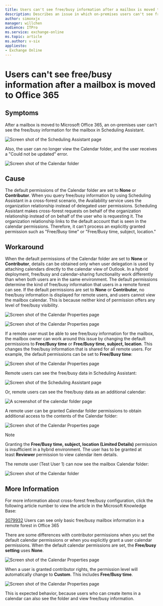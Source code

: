 ```yaml
---
title: Users can't see free/busy information after a mailbox is moved to Office 365
description: Describes an issue in which on-premises users can't see free/busy information for a mailbox that is moved to Office 365. Provides a workaround.
author: simonxjx
manager: willchen
audience: ITPro
ms.service: exchange-online
ms.topic: article
ms.author: v-six
appliesto:
- Exchange Online
---
```


# Users can't see free/busy information after a mailbox is moved to Office 365

## Symptoms

After a mailbox is moved to Microsoft Office 365, an on-premises user can't see the free/busy information for the mailbox in Scheduling Assistant.

![Screen shot of the Scheduling Assistant page ](https://support.microsoft.com/Library/Images/3080491.png)

Also, the user can no longer view the Calendar folder, and the user receives a "Could not be updated" error.

![Screen shot of the Calendar folder  ](https://support.microsoft.com/Library/Images/3080492.jpg) 

## Cause

The default permissions of the Calendar folder are set to **None** or **Contributor**. When you query free/busy information by using Scheduling Assistant in a cross-forest scenario, the Availability service uses the organization relationship instead of delegated user permissions. Scheduling Assistant makes cross-forest requests on behalf of the organization relationship instead of on behalf of the user who is requesting it. The organization relationship links to the default account that is seen in the calendar permissions. Therefore, it can't process an explicitly granted permission such as "Free/Busy time" or "Free/Busy time, subject, location."

## Workaround

When the default permissions of the Calendar folder are set to **None** or **Contributor**, details can be obtained only when user delegation is used by attaching calendars directly to the calendar view of Outlook. In a hybrid deployment, free/busy and calendar-sharing functionality work differently than when both users are in the same environment. The default permissions determine the kind of free/busy information that users in a remote forest can see. If the default permissions are set to **None** or **Contributor**, no free/busy information is displayed for remote users, and users cannot view the mailbox calendar. This is because neither kind of permission offers any level of free/busy visibility.

![Screen shot of the Calendar Properties page ](https://support.microsoft.com/Library/Images/3079922.png)
 
![Screen shot of the Calendar Properties page ](https://support.microsoft.com/Library/Images/3079923.png) 

If a remote user must be able to see free/busy information for the mailbox, the mailbox owner can work around this issue by changing the default permissions to **Free/Busy time** or **Free/Busy time, subject, location**. This changes the free/busy information that is shared for all remote users. For example, the default permissions can be set to **Free/Busy time**:

![Screen shot of the Calendar Properties page ](https://support.microsoft.com/Library/Images/3079924.png)

Remote users can see the free/busy data in Scheduling Assistant:

![Screen shot of the Scheduling Assistant page ](https://support.microsoft.com/Library/Images/3079925.png)

Or, remote users can see the free/busy data as an additional calendar:

![A screenshot of the calendar folder page](https://msegceporticoprodassets.blob.core.windows.net/asset-blobs/4091872_en_1)

A remote user can be granted Calendar folder permissions to obtain additional access to the contents of the Calendar folder:

![Screen shot of the Calendar Properties page ](https://support.microsoft.com/Library/Images/3079927.png)

> [!NOTE]
> Granting the **Free/Busy time, subject, location (Limited Details)** permission is insufficient in a hybrid environment. The user has to be granted at least **Reviewer** permission to view calendar item details.

The remote user (Test User 1) can now see the mailbox Calendar folder:

![Screen shot of the Calendar folder ](https://support.microsoft.com/Library/Images/3079928.png) 

## More Information

For more information about cross-forest free/busy configuration, click the following article number to view the article in the Microsoft Knowledge Base:

[3079932](https://support.microsoft.com/help/3079932) Users can see only basic free/busy mailbox information in a remote forest in Office 365 
 
There are some differences with contributor permissions when you set the default calendar permissions or when you explicitly grant a user calendar permissions. When the default calendar permissions are set, the **Free/busy setting** uses **None**.

![Screen shot of the Calendar Properties page ](https://support.microsoft.com/Library/Images/3080493.png)

When a user is granted contributor rights, the permission level will automatically change to **Custom**. This includes **Free/Busy time**.

![Screen shot of the Calendar Properties page ](https://support.microsoft.com/Library/Images/3080494.png)

This is expected behavior, because users who can create items in a calendar can also see the folder and view free/busy information.